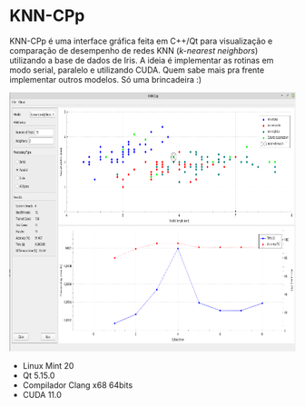 # KNN-CPp

KNN-CPp é uma interface gráfica feita em C++/Qt para visualização e comparação de desempenho de redes KNN (*k-nearest neighbors*) utilizando a base de dados de Iris. A ideia é implementar as rotinas em modo serial, paralelo e utilizando CUDA. Quem sabe mais pra frente implementar outros modelos. Só uma brincadeira :)

<p align="center">
  <img width="800" height="456" src="knnCpp.png">
</p>

- Linux Mint 20
- Qt 5.15.0
- Compilador Clang x68 64bits
- CUDA 11.0